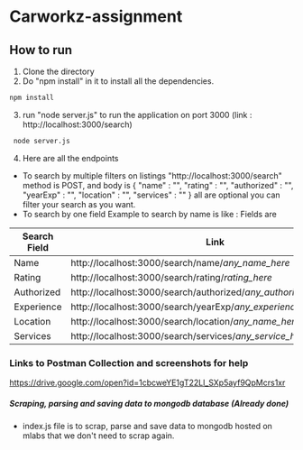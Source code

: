 # Carworkz-assignment
## How to run
1. Clone the directory
2. Do "npm install" in it to install all the dependencies.
 ```sh
 npm install
 ```
3. run "node server.js" to run the application on port 3000 (link : http://localhost:3000/search)
```sh
 node server.js
 ```
4. Here are all the endpoints
  - To search by multiple filters on listings "http://localhost:3000/search" method is POST, and body is
    {
     "name" : "",
     "rating" : "",
     "authorized" : "",
     "yearExp" : "",
     "location" : "",
     "services" : ""
    }
    all are optional you can filter your search as you want.
   - To search by one field
   Example to search by name is like : 
    Fields are

| Search Field | Link  |
| ------ | ------ |
| Name | http://localhost:3000/search/name/*any_name_here* |
| Rating | http://localhost:3000/search/rating/*rating_here* |
| Authorized | http://localhost:3000/search/authorized/*any_authorizer_name_here* |
| Experience | http://localhost:3000/search/yearExp/*any_experience_here* |
| Location | http://localhost:3000/search/location/*any_name_here* |
| Services | http://localhost:3000/search/services/*any_service_here* 

### Links to Postman Collection and screenshots for help
  https://drive.google.com/open?id=1cbcweYE1gT22Ll_SXp5ayf9QpMcrs1xr

##### Scraping, parsing and saving data to mongodb database (Already done)
- index.js file is to scrap, parse and save data to mongodb hosted on mlabs that we don't need to scrap again.
